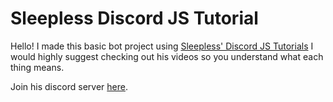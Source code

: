 # Sleepless Discord JS Tutorial


Hello! I made this basic bot project using [Sleepless' Discord JS Tutorials](https://www.youtube.com/playlist?list=PL3qq7zxd-oPDvBrMKtLkI0rQI6Rt_WK58) I would highly suggest checking out his videos so you understand what each thing means.


Join his discord server [here](https://discord.gg/WKDeFzz).
